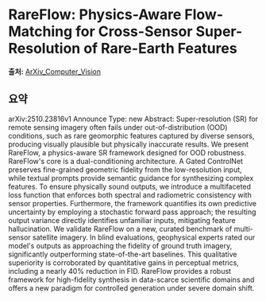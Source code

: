 # RareFlow: Physics-Aware Flow-Matching for Cross-Sensor Super-Resolution of Rare-Earth Features

**출처:** [ArXiv_Computer_Vision](https://arxiv.org/abs/2510.23816)

## 요약
arXiv:2510.23816v1 Announce Type: new
Abstract: Super-resolution (SR) for remote sensing imagery often fails under out-of-distribution (OOD) conditions, such as rare geomorphic features captured by diverse sensors, producing visually plausible but physically inaccurate results. We present RareFlow, a physics-aware SR framework designed for OOD robustness. RareFlow's core is a dual-conditioning architecture. A Gated ControlNet preserves fine-grained geometric fidelity from the low-resolution input, while textual prompts provide semantic guidance for synthesizing complex features. To ensure physically sound outputs, we introduce a multifaceted loss function that enforces both spectral and radiometric consistency with sensor properties. Furthermore, the framework quantifies its own predictive uncertainty by employing a stochastic forward pass approach; the resulting output variance directly identifies unfamiliar inputs, mitigating feature hallucination. We validate RareFlow on a new, curated benchmark of multi-sensor satellite imagery. In blind evaluations, geophysical experts rated our model's outputs as approaching the fidelity of ground truth imagery, significantly outperforming state-of-the-art baselines. This qualitative superiority is corroborated by quantitative gains in perceptual metrics, including a nearly 40\% reduction in FID. RareFlow provides a robust framework for high-fidelity synthesis in data-scarce scientific domains and offers a new paradigm for controlled generation under severe domain shift.
